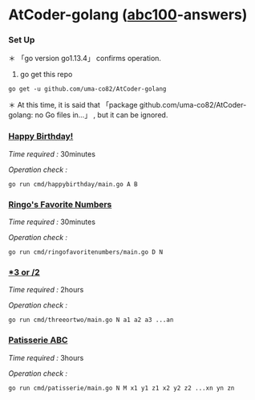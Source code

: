 # AtCoder-golang  ([abc100](https://atcoder.jp/contests/abc100/tasks)-answers)

### Set Up
＊ 「go version go1.13.4」 confirms operation.

1. go get this repo

```shell
go get -u github.com/uma-co82/AtCoder-golang
```
＊ At this time, it is said that 「package github.com/uma-co82/AtCoder-golang: no Go files in...」 , but it can be ignored.

### [Happy Birthday!](https://atcoder.jp/contests/abc100/tasks/abc100_a)

*Time required :* 30minutes

*Operation check :*

```shell
go run cmd/happybirthday/main.go A B
```

### [Ringo's Favorite Numbers](https://atcoder.jp/contests/abc100/tasks/abc100_b)

*Time required :* 30minutes

*Operation check :*

```shell
go run cmd/ringofavoritenumbers/main.go D N
```

### [*3 or /2](https://atcoder.jp/contests/abc100/tasks/abc100_c)

*Time required :* 2hours

*Operation check :*

```shell
go run cmd/threeortwo/main.go N a1 a2 a3 ...an
```

### [Patisserie ABC](https://atcoder.jp/contests/abc100/tasks/abc100_d)

*Time required :* 3hours

*Operation check :*

```shell
go run cmd/patisserie/main.go N M x1 y1 z1 x2 y2 z2 ...xn yn zn
```
